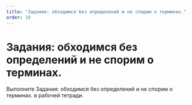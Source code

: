 ```yaml
---
title: "Задания: обходимся без определений и не спорим о терминах."
order: 10
---
```


# Задания: обходимся без определений и не спорим о терминах.

Выполните Задания: обходимся без определений и не спорим о терминах. в рабочей тетради.
